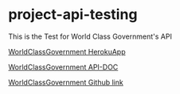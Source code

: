 # project-api-testing

This is the Test for World Class Government's API


[WorldClassGovernment HerokuApp](https://wcg-apis.herokuapp.com/)


[WorldClassGovernment API-DOC](https://wcg-apis.herokuapp.com/api-doc/#/)


[WorldClassGovernment Github link](https://github.com/WorldClassProgrammers/Government-APIs)
